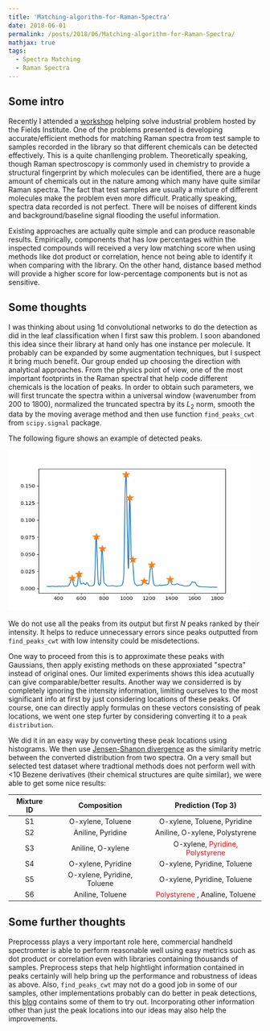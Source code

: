 ```yaml
---
title: 'Matching-algorithm-for-Raman-Spectra'
date: 2018-06-01
permalink: /posts/2018/06/Matching-algorithm-for-Raman-Spectra/
mathjax: true
tags:
  - Spectra Matching
  - Raman Spectra
---
```

## Some intro
Recently I attended a [workshop](http://www.fields.utoronto.ca/activities/17-18/nrc-fields-ipsw) helping solve industrial problem hosted by the Fields Institute. One of the problems presented is developing 
accurate/efficient methods for matching Raman spectra from test sample to samples recorded in the library so that different chemicals can be
detected effectively. This is a quite chanllenging problem. Theoretically speaking, 
though Raman spectroscopy is commonly used in chemistry to provide a structural fingerprint by which molecules can be identified, there 
are a huge amount of chemicals out in the nature among which many have quite similar Raman spectra. The fact that test samples are usually a 
mixture of different molecules make the problem even more difficult. Pratically speaking, spectra data recorded is not perfect. There will be 
noises of different kinds and background/baseline signal flooding the useful information.

Existing approaches are actually quite simple and can produce reasonable results. Empirically, components that has low percentages within the 
inspected compounds will received a very low matching score when using methods like dot product or correlation, hence not being able to 
identify it when comparing with the library. On the other hand, distance based method will provide a higher score for 
low-percentage components but is not as sensitive. 

## Some thoughts
I was thinking about using 1d convolutional networks to do the 
detection as did in the leaf classification when I first saw this problem. I soon
abandoned this idea since their library at hand only has one instance per molecule. It probably can be expanded by some augmentation techniques,
but I suspect it bring much benefit. Our group ended up choosing the direction with analytical approaches. From the physics point of view, 
one of the most important footprints in the Raman spectral that help code different chemicals is the location of peaks. 
In order to obtain such parameters, we will first truncate the spectra within a universal window (wavenumber from 200 to 1800), normalized the truncated spectra by its $L_2$ norm, smooth the data by the moving average method and then use function 
`find_peaks_cwt` from `scipy.signal` package. 

The following figure shows an example of detected peaks.

<img src = '/images/Peak_Detection.png' height="320" width="480">

We do not use all the peaks from its output but first $N$ peaks ranked by their intensity. 
It helps to reduce unnecessary errors since peaks outputted from `find_peaks_cwt` with low intensity could be misdetections.

One way to proceed from this is to approximate these peaks with Gaussians, then apply existing methods on these approxiated "spectra" instead of
original ones. Our limited experiments shows this idea acutually can give comparable/better results. Another way we considerred is by completely
ignoring the intensity information, limiting ourselves to the most significant info at first by just considering locations of these peaks. Of course,
one can directly apply formulas on these vectors consisting of peak locations, we went one step furter by considering converting it to a `peak distribution`.

We did it in an easy way by converting these peak locations using histograms. We then use [Jensen-Shanon divergence](https://en.wikipedia.org/wiki/Jensen%E2%80%93Shannon_divergence)
as the similarity metric between the converted distribution from two spectra.  On a very small but selected test dataset where tradtional methods
does not perform well with <10 Bezene derivatives (their chemical structures are quite similar), we were able to get some nice results: 

|Mixture ID|  Composition | Prediction (Top 3)|
|:--------:|:------------:|:-----------------:| 
|S1 | O-xylene, Toluene| O-xylene, Toluene, Pyridine|
|S2 | Aniline, Pyridine| Aniline, O-xylene, Polystyrene|
|S3 | Aniline, O-xylene| O-xylene, <span style = "color: red"> Pyridine, Polystyrene </span>|
|S4 | O-xylene, Pyridine| O-xylene, Pyridine, Toluene|
|S5 | O-xylene, Pyridine, Toluene| O-xylene, Pyridine, Toluene|
|S6 | Aniline, Toluene | <span style = "color: red">Polystyrene </span>, Analine, Toluene |

## Some further thoughts
Preprocesss plays a very important role here, commercial handheld spectromter is able to perform reasonable well using easy metrics such as dot
product or correlation even with libraries containing thousands of samples. Preprocess steps that help hightlight information contained in peaks
certainly will help bring up the performance and robustness of ideas as above. Also, `find_peaks_cwt` may not do a good job in some of our samples,
other implementations probably can do better in peak detections, this [blog](https://blog.ytotech.com/2015/11/01/findpeaks-in-python/) contains some
of them to try out. Incorporating other information other than just the peak locations into our ideas may also help the improvements.



